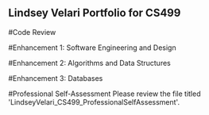 ## Lindsey Velari Portfolio for CS499

#Code Review

#Enhancement 1: Software Engineering and Design

#Enhancement 2: Algorithms and Data Structures

#Enhancement 3: Databases

#Professional Self-Assessment
Please review the file titled 'LindseyVelari_CS499_ProfessionalSelfAssessment'.

